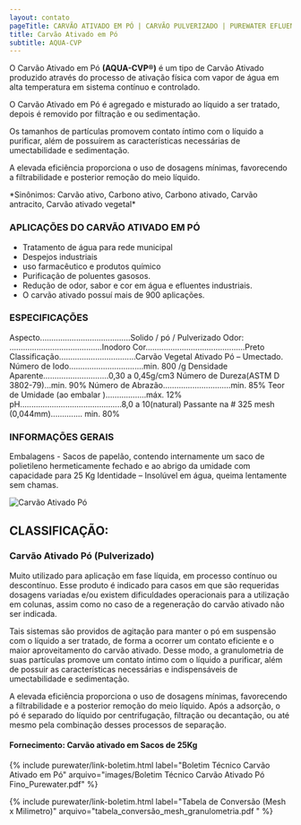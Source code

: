 ```yaml
---
layout: contato
pageTitle: CARVÃO ATIVADO EM PÓ | CARVÃO PULVERIZADO | PUREWATER EFLUENTES
title: Carvão Ativado em Pó
subtitle: AQUA-CVP
---
```


O Carvão Ativado em Pó **(AQUA-CVP®)** é um tipo de Carvão Ativado produzido através do processo de ativação física com vapor de água em alta temperatura em sistema contínuo e controlado.

O Carvão Ativado em Pó é agregado e misturado ao líquido a  ser  tratado,  depois é removido por filtração e ou sedimentação.

Os tamanhos de partículas promovem contato íntimo com o líquido a purificar, além de possuírem as características necessárias de umectabilidade e sedimentação. 

A elevada eficiência proporciona o uso de dosagens mínimas, favorecendo a filtrabilidade e posterior remoção do meio líquido.

</div>
*Sinônimos: Carvão ativo, Carbono ativo, Carbono ativado, Carvão antracito, Carvão ativado vegetal*
</div>

 

### **APLICAÇÕES DO CARVÃO ATIVADO EM PÓ**

- Tratamento de água para rede municipal
- Despejos industriais
- uso farmacêutico e produtos químico
- Purificação de poluentes gasosos.
- Redução de odor, sabor e cor em água e efluentes industriais.
- O carvão ativado possuí mais de 900 aplicações.

### **ESPECIFICAÇÕES**

Aspecto........................................Solido / pó / Pulverizado
Odor: .........................................Inodoro
Cor............................................Preto
Classificação..................................Carvão Vegetal Ativado Pó – Umectado.
Número de Iodo.................................min. 800 /g
Densidade Aparente.............................0,30 a 0,45g/cm3 Número de Dureza(ASTM D 3802-79)...min. 90% 
Número de Abrazão..............................min. 85%
Teor de Umidade (ao embalar )..................máx. 12% 
pH.............................................8,0  a 10(natural)
Passante na # 325 mesh (0,044mm).............. min. 80%


### **INFORMAÇÕES GERAIS**

Embalagens - Sacos de papelão, contendo internamente um saco de polietileno hermeticamente fechado e ao abrigo da umidade com capacidade para 25 Kg Identidade – Insolúvel em água, queima lentamente sem  chamas.

<img class="img-responsive pull-right" style="max-width: 40%;" src="../../website/images/carvao ativado pulverizado.jpg" alt="Carvão Ativado Pó">

>
## **CLASSIFICAÇÃO:**
>

### **Carvão Ativado Pó (Pulverizado)** 
Muito utilizado para aplicação em fase líquida, em processo contínuo ou descontínuo. Esse produto é indicado para casos em que são requeridas dosagens variadas e/ou existem dificuldades operacionais para a utilização em colunas, assim como no caso de a regeneração do carvão ativado não ser indicada.

Tais sistemas são providos de agitação para manter o pó em suspensão com o líquido a ser tratado, de forma a ocorrer um contato eficiente e o maior aproveitamento do carvão ativado. Desse modo, a granulometria de suas partículas promove um contato íntimo com o líquido a purificar, além de possuir as características necessárias e indispensáveis de umectabilidade e sedimentação.

A elevada eficiência proporciona o uso de dosagens mínimas, favorecendo a filtrabilidade e a posterior remoção do meio líquido. Após a adsorção, o pó é separado do líquido por centrifugação, filtração ou decantação, ou até mesmo pela combinação desses processos de separação.

#### Fornecimento: Carvão ativado em Sacos de 25Kg

>
{% include purewater/link-boletim.html 
   label="Boletim Técnico Carvão Ativado em Pó" 
   arquivo="images/Boletim Técnico Carvão Ativado Pó Fino_Purewater.pdf" %}
>
>
{% include purewater/link-boletim.html 
   label="Tabela de Conversão (Mesh x Milimetro)" 
   arquivo="tabela_conversão_mesh_granulometria.pdf  " %}
>

